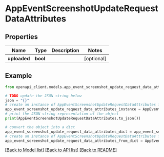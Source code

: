 # AppEventScreenshotUpdateRequestDataAttributes


## Properties

Name | Type | Description | Notes
------------ | ------------- | ------------- | -------------
**uploaded** | **bool** |  | [optional] 

## Example

```python
from openapi_client.models.app_event_screenshot_update_request_data_attributes import AppEventScreenshotUpdateRequestDataAttributes

# TODO update the JSON string below
json = "{}"
# create an instance of AppEventScreenshotUpdateRequestDataAttributes from a JSON string
app_event_screenshot_update_request_data_attributes_instance = AppEventScreenshotUpdateRequestDataAttributes.from_json(json)
# print the JSON string representation of the object
print(AppEventScreenshotUpdateRequestDataAttributes.to_json())

# convert the object into a dict
app_event_screenshot_update_request_data_attributes_dict = app_event_screenshot_update_request_data_attributes_instance.to_dict()
# create an instance of AppEventScreenshotUpdateRequestDataAttributes from a dict
app_event_screenshot_update_request_data_attributes_from_dict = AppEventScreenshotUpdateRequestDataAttributes.from_dict(app_event_screenshot_update_request_data_attributes_dict)
```
[[Back to Model list]](../README.md#documentation-for-models) [[Back to API list]](../README.md#documentation-for-api-endpoints) [[Back to README]](../README.md)


